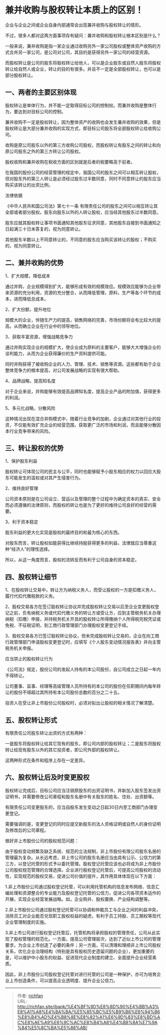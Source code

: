 # 兼并收购与股权转让本质上的区别！


企业与企业之间或企业自身内部通常会出现兼并收购与股权转让的情形。


不过，很多人都对这两方面事项存有疑问：兼并收购和股权转让根本区别是什么？


一般来说，兼并收购是指一家企业通过收购另外一家公司股权或整体资产收购的方式合并另一家公司，是公司对公司，其目的是获得另外一家公司的经营资源。


而股权转让是公司的股东将股权转让给他人，可以是企业股东或自然人股东将股权转让给自然人或企业，转让的目的有很多。并且不一定是全部股权转让，也可以是部分股权转让。


## 一、两者的主要区别体现



股权转让是单体行为，并不能一定取得目标公司的控制权。而兼并收购是整体行为，要达到对目标公司的控制。


兼并收购不一定是股权转让，因为整体资产的收购也会发生兼并收购的效果，但是股权转让是大部分兼并收购的实现方式，即目标公司股东将全部股权转让给收购公司。


收购是原公司股东以外的第三方收购公司股权，而股权转让有股东之间的转让和向原公司股东之外的第三方转让公司股权。


股权收购和兼并收购在税收方面的区别就是后者的税要略高于前者。


在我国的股份公司的经营管理的规定中，我国公司的股东之间可以相互转让股权，但对股东外的第三人转让是必须经过股东过半数同意，同时不同意转让的股东应当购买该转让的出资比例。

法律依据

《中华人民共和国公司法》第七十一条  有限责任公司的股东之间可以相互转让其全部或者部分股权。股东向股东以外的人转让股权，应当经其他股东过半数同意。

股东应就其股权转让事项书面通知其他股东征求同意，其他股东自接到书面通知之日起满三十日未答复的，视为同意转让。

其他股东半数以上不同意转让的，不同意的股东应当购买该转让的股权；不购买的，视为同意转让。



## 二、兼并收购的优势



1、扩大规模，降低成本



通过并购，企业规模得到扩大，能够形成有效的规模效应。规模效应能够为企业带来资源的充分利用，资源的充分整合，从而降低管理，原料，生产等各个环节的成本，进而降低总成本。



2、扩大份额，提升地位



规模大的企业，伴随生产力的提高，销售网络的完善，市场份额将会有比较大的提高。从而确立企业在行业中的领导地位。



3、获取丰富资源，增强战略竞争力



通过并购实现企业的规模扩大，使企业成为原料的主要客户，能够大大增强企业的谈判能力，从而为企业获得廉价的生产资料提供可能。


同时并购获得了被收购企业的人力、管理、技术、销售等资源。这些都有助于企业整体竞争力的根本提高，对公司发展战略的实现有很大帮助。


4、品牌战略，提高知名度



对于企业来说，并购能够有效提高品牌知名度，提高企业产品的附加值，获得更多的利润。



5、多元化战略，分散风险



这种情况出现在混合并购模式中，随着行业竞争的加剧，企业通过对其他行业的投资，不仅能有效扩充企业的经营范围，获取更广泛的市场和利润，而且能够分散因本行业竞争带来的风险。



## 三、转让股权的优势



1、保护股东利益



股权转让可体现公司的民主与公平，同时也能够赋予小股东相应的权力以回应大股东可能发生的滥权或对其产生侵害行为。



2、维持良好管理



公司资本原则是在公司设立、营运以及管理的整个过程中为确定资本的真实、安全而必须遵循的法律原则，而股权的转让也是为了更好的维持公司良好的经营的需要。



3、利于资本稳定



股东利益的更大化实现是股权的最终目的和最为核心的东西。



对股东而言，转让股权如能获得比继续持股获得更多的利益，法律就应当尊重这种“经济人”的理性选择。



所以，从这一角度而言，股权的流转反而有利于公司自身的资本稳定。



## 四、股权转让细节



1、在股权转让交易中，转让方为纳税义务人，而受让股权的一方是扣缴义务人，履行代扣代缴税款的义务。



2、股权交易各方在签订股权转让协议并完成股权转让交易以后至企业变更股权登记之前，负有纳税义务或代扣代缴义务的转让方或受让方，应到主管税务机关办理纳税（扣缴）申报，并持税务机关开具的股权转让所得缴纳个人所得税完税凭证或免税、不征税证明，到工商行政管理部门办理股权变更登记手续。



3、股权交易各方已签订股权转让协议，但未完成股权转让交易的，企业在向工商行政管理部门申请股权变更登记时，应填写《个人股东变动情况报告表》并向主管税务机关申报。



应当禁止的股权转让行为


《公司法》规定，股份公司的发起人持有的本公司股份，自公司成立之日起一年内不得转让。


公司董事、监事、经理等高级管理人员所持有的本公司的股份在任职期间内每年转让的股份不得超过其所持有本公司股份总数的百分之二十五。


投资人在受让非上市股份公司股权时，必须对拟出让股权的相关情况了解清楚。



## 五、股权转让形式



有限责任公司股东转让出资的方式有两种：



一是股东将股权转让给其它现有的股东，即公司内部的股权转让；二是股东将股权转让给现有股东以外的其它投资者，即公司外部的股权转让。



这两种形式在条件和程序上存在一定差异。



## 六、股权转让后及时变更股权



股权转让完成后，目标公司应当注销原股东的出资证明书，并新加入股东签发出资证明书，并需要修改公司章程和股东名册中有关股东的姓名、住处、出资额等。



有限责任公司变更股东的，应当自股东发生变动之日起30日内至工商部门办理变更登记。



需要强调的是，变更登记的同时应提交新股东的法人资格证明或自然人的身份证明及修改后的公司章程。



做好非上市股份公司的股权规范问题：



由于股权变动频繁及缺乏系统、规范的立法规制，非上市股份有限公司股东名册的管理最为复杂。从长远考虑，非上市公司的股东名册应当由具有公示、公信力的第三方，以登记托管的形式予以委托管理。股权登记托管应该也必将成为非上市股份公司股权规范管理的合理选择。企业进行股权登记托管后，可提高公司股权的流动性，实现规范的股权交易，促进公司价值的提升，其作用具体体现在以下方面：



1.非上市股份公司通过股权登记托管，可以利用托管机构的信息发布网络、信息汇编处理和资源整合的专业能力及股权登记托管的公信力，促进公司各项资本运作的开展，实现企业经营发展战略。如，企业购并、股权置换、产业结构调整等。



2.非上市股份公司通过股权登记托管可以协调和仲裁员工与企业之间的利益冲突，消除员工对企业能否兑现职工股权权益的疑虑，有利于员工持股、员工期权等现代企业管理制度的实施。



3.非上市公司进行股权登记托管后，托管机构将承担股权的管理责任，公司从此实现了股权管理的规范化。一方面，提高公司管理层次，达到了近似上市公司的管理要求，为企业上市创造了必要的条件；另一方面，可以清理和理顺非上市公司股权关系，优化企业治理结构（特别是具有股权历史遗留问题的企业），更加重要的是，可以维护中小股东的权益、促进现代企业制度的建立、全面提升企业经营素质。



因此，非上市股份公司股权登记托管对进行托管的公司是一种保护，亦可为培育企业上市创造条件，可以提高企业透明度、提升企业公信力。

---

> 作者: [richfan](https://richfan.site/)  
> URL: http://richfan.site/ibank/%E4%BF%9D%E8%8D%90%E4%BB%A3%E8%A1%A8%E4%BA%BA/%E5%85%BC%E5%B9%B6%E6%94%B6%E8%B4%AD%E4%B8%8E%E8%82%A1%E6%9D%83%E8%BD%AC%E8%AE%A9%E6%9C%AC%E8%B4%A8%E4%B8%8A%E7%9A%84%E5%8C%BA%E5%88%AB/  

